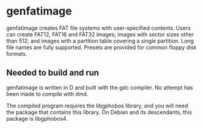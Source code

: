 # genfatimage #

genfatimage creates FAT file systems with user-specified contents. Users can create FAT12, FAT16 and FAT32 images; images with sector sizes other than 512; and images with a partition table covering a single partition.
Long file names are fully supported. Presets are provided for common floppy disk formats.

## Needed to build and run ##

genfatimage is written in D and built with the gdc compiler. No attempt has been made to compile with dmd.

The compiled program requires the libgphobos library, and you will need the package that contains this library. On Debian and its descendants, this package is libgphobos4.
